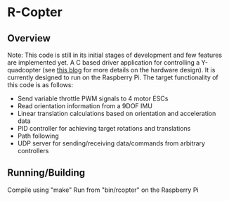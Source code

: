 R-Copter
======================

Overview
--------
Note: This code is still in its initial stages of development and few features are implemented yet.
A C based driver application for controlling a Y-quadcopter (see [this blog](http://du2014-grp940-06.blogspot.com/) for more details on the hardware design). It is currently designed to run on the Raspberry Pi. The target functionality of this code is as follows:

* Send variable throttle PWM signals to 4 motor ESCs 
* Read orientation information from a 9DOF IMU
* Linear translation calculations based on orientation and acceleration data
* PID controller for achieving target rotations and translations
* Path following
* UDP server for sending/receiving data/commands from arbitrary controllers

Running/Building
----------------
Compile using "make"
Run from "bin/rcopter" on the Raspberry Pi

